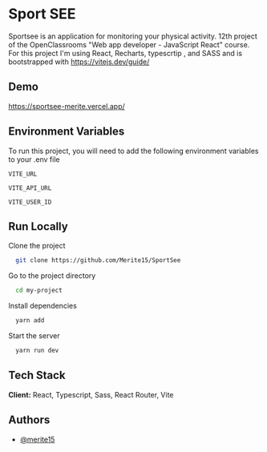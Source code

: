 
# Sport SEE

Sportsee is an application for monitoring your physical activity. 12th project of the OpenClassrooms "Web app developer - JavaScript React" course. For this project I'm using React, Recharts, typescrtip , and SASS and is bootstrapped with https://vitejs.dev/guide/


## Demo

https://sportsee-merite.vercel.app/


## Environment Variables

To run this project, you will need to add the following environment variables to your .env file

`VITE_URL`

`VITE_API_URL`

`VITE_USER_ID`


## Run Locally

Clone the project

```bash
  git clone https://github.com/Merite15/SportSee
```

Go to the project directory

```bash
  cd my-project
```

Install dependencies

```bash
  yarn add
```

Start the server

```bash
  yarn run dev
```


## Tech Stack

**Client:** React, Typescript, Sass, React Router, Vite


## Authors

- [@merite15](https://github.com/Merite15)

